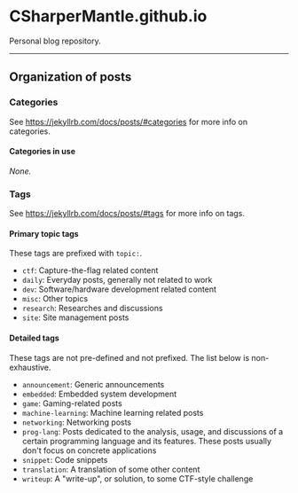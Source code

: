 # CSharperMantle.github.io

Personal blog repository.

------

## Organization of posts

### Categories

See <https://jekyllrb.com/docs/posts/#categories> for more info on categories.

#### Categories in use

*None.*

### Tags

See <https://jekyllrb.com/docs/posts/#tags> for more info on tags.

#### Primary topic tags

These tags are prefixed with `topic:`.

* `ctf`: Capture-the-flag related content
* `daily`: Everyday posts, generally not related to work
* `dev`: Software/hardware development related content
* `misc`: Other topics
* `research`: Researches and discussions
* `site`: Site management posts

#### Detailed tags

These tags are not pre-defined and not prefixed. The list below is non-exhaustive.

* `announcement`: Generic announcements
* `embedded`: Embedded system development
* `game`: Gaming-related posts
* `machine-learning`: Machine learning related posts
* `networking`: Networking posts
* `prog-lang`: Posts dedicated to the analysis, usage, and discussions of a certain programming language and its features. These posts usually don't focus on concrete applications
* `snippet`: Code snippets
* `translation`: A translation of some other content
* `writeup`: A "write-up", or solution, to some CTF-style challenge
